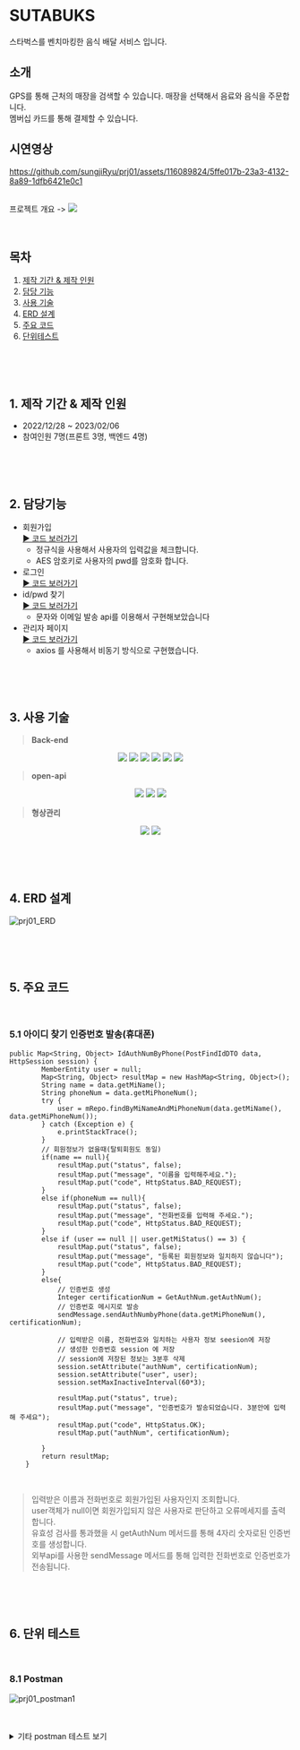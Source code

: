 # SUTABUKS

스타벅스를 벤치마킹한 음식 배달 서비스 입니다.

## 소개
GPS를 통해 근처의 매장을 검색할 수 있습니다.
매장을 선택해서 음료와 음식을 주문합니다.<br>
멤버십 카드를 통해 결제할 수 있습니다.
<br>

##  시연영상
https://github.com/sungjiRyu/prj01/assets/116089824/5ffe017b-23a3-4132-8a89-1dfb6421e0c1

<br> 프로젝트 개요 -> <a href="https://www.canva.com/design/DAFZamFxwmY/80jjBzyxkYYnk9qE58kZ1g/view?utm_content=DAFZamFxwmY&utm_campaign=designshare&utm_medium=link&utm_source=publishsharelink" target="_blank"><img src="https://img.shields.io/badge/PPT-F46D01?style=flat&logo=PPT&logoColor=white" /></a>

<br>

## 목차
1. [제작 기간 & 제작 인원](#1-제작-기간--제작-인원)
2. [담당 기능](#2-멤버-구성)
3. [사용 기술](#3-사용-기술)
4. [ERD 설계](#4-erd-설계)
5. [주요 코드](#5-주요-코드)
6. [단위테스트](#6-단위-테스트)




<br><br><br>

## 1. 제작 기간 & 제작 인원
- 2022/12/28 ~ 2023/02/06
- 참여인원 7명(프론트 3명, 백엔드 4명)

<br><br><br>

## 2. 담당기능


- 회원가입  
  [▶ 코드 보러가기](https://github.com/sungjiRyu/prj01/blob/2b04fbf055e8703a6361e07ac2c2970695377f06/src/main/java/com/project1st/starbucks/admin/service/MemberService.java#L46)
  - 정규식을 사용해서 사용자의 입력값을 체크합니다.
  - AES 암호키로 사용자의 pwd를 암호화 합니다.  
- 로그인  
  [▶ 코드 보러가기](https://github.com/sungjiRyu/prj01/blob/2b04fbf055e8703a6361e07ac2c2970695377f06/src/main/java/com/project1st/starbucks/admin/service/MemberService.java#L263)
- id/pwd 찾기  
  [▶ 코드 보러가기](https://github.com/sungjiRyu/prj01/blob/2b04fbf055e8703a6361e07ac2c2970695377f06/src/main/java/com/project1st/starbucks/admin/service/MemberService.java#L509)
  - 문자와 이메일 발송 api를 이용해서 구현해보았습니다
- 관리자 페이지  
  [▶ 코드 보러가기](https://github.com/sungjiRyu/prj01/blob/760f9e3eebfbe216f46f1f840860061af4467327/src/main/resources/templates/addStore.html#L29)
  - axios 를 사용해서 비동기 방식으로 구현했습니다.


<br><br><br>

## 3. 사용 기술
>**Back-end**<br>
<div align=center>
  <img src="https://img.shields.io/badge/Java-007396?style=flat&logo=Conda-Forge&logoColor=white" />
  <img src="https://img.shields.io/badge/MySQL-4479A1?style=flat&logo=MySQL&logoColor=white"/>
  <img src="https://img.shields.io/badge/Spring Boot-6DB33F?style=flat&logo=Spring Boot&logoColor=white"/>
  <img src="https://img.shields.io/badge/Gradle-02303A?style=flat&logo=Gradle&logoColor=white"/>
  <img src="https://img.shields.io/badge/JPA-59666C?style=flat&logo=JPA&logoColor=white"/>
  <img src="https://img.shields.io/badge/Tomcat-F8DC75?style=flat&logo=Apache Tomcat&logoColor=white"/>
</div>

>**open-api**<br>
<div align=center>
 <img src="https://img.shields.io/badge/KakaoMap-FFCD00?style=flat&logo=KakaoMap&logoColor=white"/>
  <img src="https://img.shields.io/badge/ZXING-4285F4?style=flat&logo=ZXING&logoColor=white"/>
  <img src="https://img.shields.io/badge/CoolSMS-9999FF?style=flat&logo=CoolSMS&logoColor=white"/>
</div>

>**형상관리**<br>
<div align=center>
<img src="https://img.shields.io/badge/GitHub-181717?style=for-the-flat&logo=GitHub&logoColor=white">
<img src="https://img.shields.io/badge/Git-F05032?style=for-the-flat&logo=Git&logoColor=white">
</div>

<br><br><br>

## 4. ERD 설계
![prj01_ERD](https://user-images.githubusercontent.com/116089824/228006446-84c683bd-8ccd-4b07-b786-eb9b99bd55dd.png)


<br><br><br>

## 5. 주요 코드

<br>

### 5.1 아이디 찾기 인증번호 발송(휴대폰)
```
public Map<String, Object> IdAuthNumByPhone(PostFindIdDTO data, HttpSession session) {
        MemberEntity user = null;
        Map<String, Object> resultMap = new HashMap<String, Object>();
        String name = data.getMiName();
        String phoneNum = data.getMiPhoneNum();
        try {
            user = mRepo.findByMiNameAndMiPhoneNum(data.getMiName(), data.getMiPhoneNum());
        } catch (Exception e) {
            e.printStackTrace();
        }
        // 회원정보가 없을때(탈퇴회원도 동일)
        if(name == null){
            resultMap.put("status", false);
            resultMap.put("message", "이름을 입력해주세요.");
            resultMap.put("code", HttpStatus.BAD_REQUEST);
        }
        else if(phoneNum == null){
            resultMap.put("status", false);
            resultMap.put("message", "전화번호를 입력해 주세요.");
            resultMap.put("code", HttpStatus.BAD_REQUEST);
        }
        else if (user == null || user.getMiStatus() == 3) {
            resultMap.put("status", false);
            resultMap.put("message", "등록된 회원정보와 일치하지 않습니다");
            resultMap.put("code", HttpStatus.BAD_REQUEST);
        }
        else{
            // 인증번호 생성
            Integer certificationNum = GetAuthNum.getAuthNum();
            // 인증번호 메시지로 발송
            sendMessage.sendAuthNumbyPhone(data.getMiPhoneNum(), certificationNum);

            // 입력받은 이름, 전화번호와 일치하는 사용자 정보 seesion에 저장
            // 생성한 인증번호 session 에 저장
            // session에 저장된 정보는 3분후 삭제
            session.setAttribute("authNum", certificationNum);
            session.setAttribute("user", user);
            session.setMaxInactiveInterval(60*3);

            resultMap.put("status", true);
            resultMap.put("message", "인증번호가 발송되었습니다. 3분안에 입력해 주세요");
            resultMap.put("code", HttpStatus.OK);
            resultMap.put("authNum", certificationNum);

        }
        return resultMap;
    }
```

<br>

>입력받은 이름과 전화번호로 회원가입된 사용자인지 조회합니다.<br>
>user객체가  null이면 회원가입되지 않은 사용자로 판단하고 오류메세지를 출력합니다.<br>
>유효성 검사를 통과했을 시 getAuthNum 메서드를 통해 4자리 숫자로된 인증번호를 생성합니다.<br>
>외부api를 사용한 sendMessage 메서드를 통해 입력한 전화번호로 인증번호가 전송됩니다.

<br><br><br>

## 6. 단위 테스트

<br>

### 8.1 Postman
![prj01_postman1](https://user-images.githubusercontent.com/116089824/228015932-ac14d530-b403-4354-8986-af8ec32f6055.png)



<br>

<br>
<details>
<summary>기타 postman 테스트 보기</summary>


![화면 캡처 2023-03-28 020912](https://user-images.githubusercontent.com/116089824/228015424-eb2d3315-bca7-45b6-8971-5eb479f578dd.png)
![화면 캡처 2023-03-28 020842](https://user-images.githubusercontent.com/116089824/228015426-abf618c0-8a15-4f1f-b07e-80b76ee28f12.png)
![화면 캡처 2023-03-28 020823](https://user-images.githubusercontent.com/116089824/228015429-3e0afecc-525f-411e-a38b-8287d46c2f9a.png)
![화면 캡처 2023-03-28 020805](https://user-images.githubusercontent.com/116089824/228015433-e24237d3-da1a-4d3d-b44d-62643e06ba27.png)
![화면 캡처 2023-03-28 020740](https://user-images.githubusercontent.com/116089824/228015435-7e6ca6cf-43fe-48e4-acad-f44ffbe9fc94.png)
![화면 캡처 2023-03-28 020717](https://user-images.githubusercontent.com/116089824/228015438-ae8413d5-8609-45ce-ab76-fa3e7512e70b.png)
![화면 캡처 2023-03-28 020658](https://user-images.githubusercontent.com/116089824/228015441-0d52de65-f8e7-43ea-bd9a-b01e26107ce5.png)
![화면 캡처 2023-03-28 020627](https://user-images.githubusercontent.com/116089824/228015443-e4b132eb-02d8-4abf-bb6d-529b59238463.png)


</details>

<br>


